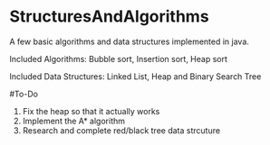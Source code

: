 # StructuresAndAlgorithms

A few basic algorithms and data structures implemented in java.

Included Algorithms: Bubble sort, Insertion sort, Heap sort

Included Data Structures: Linked List, Heap and Binary Search Tree

#To-Do

1) Fix the heap so that it actually works
2) Implement the A* algorithm
3) Research and complete red/black tree data strcuture
